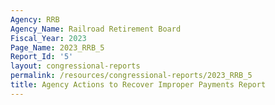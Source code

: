 ```yaml
---
Agency: RRB
Agency_Name: Railroad Retirement Board
Fiscal_Year: 2023
Page_Name: 2023_RRB_5
Report_Id: '5'
layout: congressional-reports
permalink: /resources/congressional-reports/2023_RRB_5
title: Agency Actions to Recover Improper Payments Report
---
```

